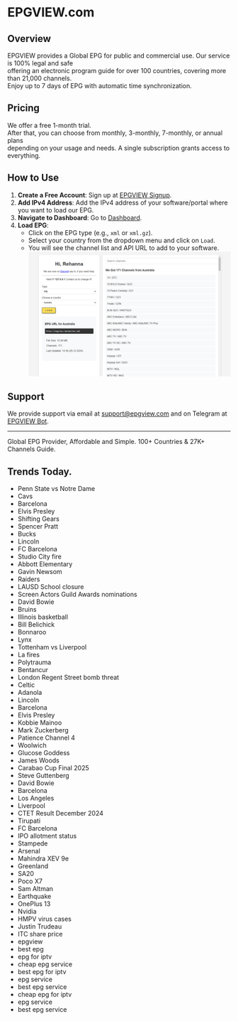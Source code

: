 # EPGVIEW.com



## Overview
EPGVIEW provides a Global EPG for public and commercial use. Our service is 100% legal and safe\
offering an electronic program guide for over 100 countries, covering more than 21,000 channels.\
Enjoy up to 7 days of EPG with automatic time synchronization.

## Pricing
We offer a free 1-month trial. \
After that, you can choose from monthly, 3-monthly, 7-monthly, or annual plans \
depending on your usage and needs. A single subscription grants access to everything.

## How to Use
1. **Create a Free Account**: Sign up at [EPGVIEW Signup](https://epgview.com/signup.php).
2. **Add IPv4 Address**: Add the IPv4 address of your software/portal where you want to load our EPG.
3. **Navigate to Dashboard**: Go to [Dashboard](https://epgview.com/dashboard.php).
4. **Load EPG**:
   - Click on the EPG type (e.g., `xml` or `xml.gz`).
   - Select your country from the dropdown menu and click on `Load`.
   - You will see the channel list and API URL to add to your software.
![EPGVIEW](img/dashboard.png)
## Support
We provide support via email at [support@epgview.com](mailto:support@epgview.com) and on Telegram at [EPGVIEW Bot](https://t.me/epgview_bot).

---

Global EPG Provider, Affordable and Simple. 100+ Countries & 27K+ Channels Guide.

## Trends Today.

- Penn State vs Notre Dame
- Cavs
- Barcelona
- Elvis Presley
- Shifting Gears
- Spencer Pratt
- Bucks
- Lincoln
- FC Barcelona
- Studio City fire
- Abbott Elementary
- Gavin Newsom
- Raiders
- LAUSD School closure
- Screen Actors Guild Awards nominations
- David Bowie
- Bruins
- Illinois basketball
- Bill Belichick
- Bonnaroo
- Lynx
- Tottenham vs Liverpool
- La fires
- Polytrauma
- Bentancur
- London Regent Street bomb threat
- Celtic
- Adanola
- Lincoln
- Barcelona
- Elvis Presley
- Kobbie Mainoo
- Mark Zuckerberg
- Patience Channel 4
- Woolwich
- Glucose Goddess
- James Woods
- Carabao Cup Final 2025
- Steve Guttenberg
- David Bowie
- Barcelona
- Los Angeles
- Liverpool
- CTET Result December 2024
- Tirupati
- FC Barcelona
- IPO allotment status
- Stampede
- Arsenal
- Mahindra XEV 9e
- Greenland
- SA20
- Poco X7
- Sam Altman
- Earthquake
- OnePlus 13
- Nvidia
- HMPV virus cases
- Justin Trudeau
- ITC share price
- epgview
- best epg
- epg for iptv
- cheap epg service
- best epg for iptv
- epg service
- best epg service
- cheap epg for iptv
- epg service
- best epg service
